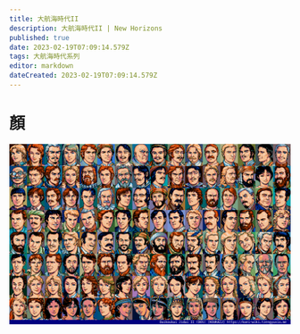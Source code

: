 ```yaml
---
title: 大航海時代II
description: 大航海時代II | New Horizons
published: true
date: 2023-02-19T07:09:14.579Z
tags: 大航海時代系列
editor: markdown
dateCreated: 2023-02-19T07:09:14.579Z
---
```


# 顏

![koukai2_dos_f00-index-noted.png](/assets/faces/00indexes/koukai2_dos_f00-index-noted.png)